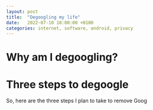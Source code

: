 ```yaml
---
layout: post
title:  "Degoogling my life"
date:   2022-07-10 18:00:00 +0100
categories: internet, software, android, privacy
---
```


# Why am I degoogling?

# Three steps to degoogle

So, here are the three steps I plan to take to remove Goog